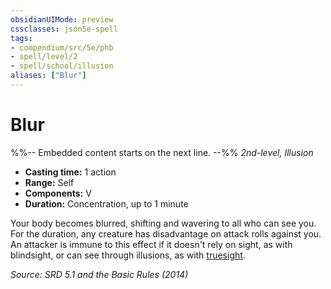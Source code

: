 ```yaml
---
obsidianUIMode: preview
cssclasses: json5e-spell
tags:
- compendium/src/5e/phb
- spell/level/2
- spell/school/illusion
aliases: ["Blur"]
---
```

# Blur
%%-- Embedded content starts on the next line. --%%
*2nd-level, Illusion*  

- **Casting time:** 1 action
- **Range:** Self
- **Components:** V
- **Duration:** Concentration, up to 1 minute

Your body becomes blurred, shifting and wavering to all who can see you. For the duration, any creature has disadvantage on attack rolls against you. An attacker is immune to this effect if it doesn't rely on sight, as with blindsight, or can see through illusions, as with [truesight](rules/senses.md#Truesight).

*Source: SRD 5.1 and the Basic Rules (2014)*